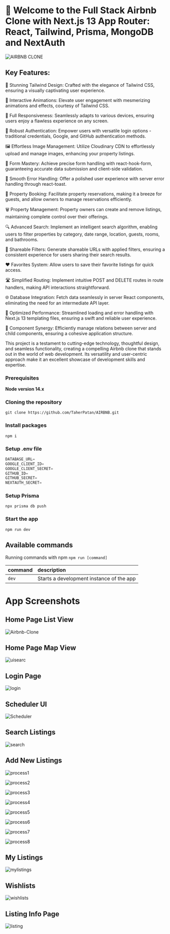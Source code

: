 # 🚀 Welcome to the Full Stack Airbnb Clone with Next.js 13 App Router: React, Tailwind, Prisma, MongoDB and NextAuth

![AIRBNB CLONE](https://github.com/TaherPatan/AIRBNB/assets/39644647/0b82a95a-4f86-4510-8d93-fb5ac9e3db03)

## Key Features:

🎨 Stunning Tailwind Design: Crafted with the elegance of Tailwind CSS, ensuring a visually captivating user experience.

🌟 Interactive Animations: Elevate user engagement with mesmerizing animations and effects, courtesy of Tailwind CSS.

📱 Full Responsiveness: Seamlessly adapts to various devices, ensuring users enjoy a flawless experience on any screen.

🔐 Robust Authentication: Empower users with versatile login options - traditional credentials, Google, and GitHub authentication methods.

🖼️ Effortless Image Management: Utilize Cloudinary CDN to effortlessly upload and manage images, enhancing your property listings.

📝 Form Mastery: Achieve precise form handling with react-hook-form, guaranteeing accurate data submission and client-side validation.

🚨 Smooth Error Handling: Offer a polished user experience with server error handling through react-toast.

🏡 Property Booking: Facilitate property reservations, making it a breeze for guests, and allow owners to manage reservations efficiently.

🗑️ Property Management: Property owners can create and remove listings, maintaining complete control over their offerings.

🔍 Advanced Search: Implement an intelligent search algorithm, enabling users to filter properties by category, date range, location, guests, rooms, and bathrooms.

🔄 Shareable Filters: Generate shareable URLs with applied filters, ensuring a consistent experience for users sharing their search results.

❤️ Favorites System: Allow users to save their favorite listings for quick access.

🛣️ Simplified Routing: Implement intuitive POST and DELETE routes in route handlers, making API interactions straightforward.

🌐 Database Integration: Fetch data seamlessly in server React components, eliminating the need for an intermediate API layer.

🚀 Optimized Performance: Streamlined loading and error handling with Next.js 13 templating files, ensuring a swift and reliable user experience.

🤝 Component Synergy: Efficiently manage relations between server and child components, ensuring a cohesive application structure.

This project is a testament to cutting-edge technology, thoughtful design, and seamless functionality, creating a compelling Airbnb clone that stands out in the world of web development. Its versatility and user-centric approach make it an excellent showcase of development skills and expertise.

### Prerequisites

**Node version 14.x**

### Cloning the repository

```shell
git clone https://github.com/TaherPatan/AIRBNB.git
```

### Install packages

```shell
npm i
```

### Setup .env file


```js
DATABASE_URL=
GOOGLE_CLIENT_ID=
GOOGLE_CLIENT_SECRET=
GITHUB_ID=
GITHUB_SECRET=
NEXTAUTH_SECRET=
```

### Setup Prisma

```shell
npx prisma db push

```

### Start the app

```shell
npm run dev
```

## Available commands

Running commands with npm `npm run [command]`

| command         | description                              |
| :-------------- | :--------------------------------------- |
| `dev`           | Starts a development instance of the app |

# App Screenshots

## Home Page List View

![Airbnb-Clone](https://github.com/TaherPatan/AIRBNB/assets/39644647/8755a008-1dc0-4d89-b758-519a4cf1d68a)

## Home Page Map View

![uisearc](https://github.com/TaherPatan/AIRBNB/assets/39644647/4625a8c7-b5da-4cea-a8ac-e91558caa421)

## Login Page

![login](https://github.com/TaherPatan/AIRBNB/assets/39644647/6ac189ad-3ad9-43fe-a7b7-f692d897b9c2)

## Scheduler UI

![Scheduler](https://github.com/TaherPatan/AIRBNB/assets/39644647/92d8d50b-d72b-4c5a-995b-ba1d5bb01ab4)

## Search Listings

![search](https://github.com/TaherPatan/AIRBNB/assets/39644647/27295ae3-4457-43d3-81eb-2493d3217a7f)

## Add New Listings

![process1](https://github.com/TaherPatan/AIRBNB/assets/39644647/faeb0a79-ec7d-4bc9-aeb4-336b6b2ed34c)

![process2](https://github.com/TaherPatan/AIRBNB/assets/39644647/595aebcc-d354-4b85-bd35-5ae520d1c1fd)

![process3](https://github.com/TaherPatan/AIRBNB/assets/39644647/2d1fdb0a-3377-4e04-a39b-f5ab426c6607)

![process4](https://github.com/TaherPatan/AIRBNB/assets/39644647/4f5b46bc-d1dd-42a2-8755-80173f00a113)

![process5](https://github.com/TaherPatan/AIRBNB/assets/39644647/11ce1f10-915d-4b1e-aa8c-597bdff4c10f)

![process6](https://github.com/TaherPatan/AIRBNB/assets/39644647/f007b8b9-1e08-4106-b7d7-4e4875e0f460)

![process7](https://github.com/TaherPatan/AIRBNB/assets/39644647/c9dedf96-92c3-4a81-a3d8-65763c345966)

![process8](https://github.com/TaherPatan/AIRBNB/assets/39644647/8eb95b58-0ae5-43da-913e-add8cc7cc8cc)

## My Listings

![mylistings](https://github.com/TaherPatan/AIRBNB/assets/39644647/c0b6242a-0e8b-4505-9507-df462b4170f3)

## Wishlists

![wishlists](https://github.com/TaherPatan/AIRBNB/assets/39644647/d5ccc3d2-26f4-4e44-9517-17dc53740799)

## Listing Info Page

![listing](https://github.com/TaherPatan/AIRBNB/assets/39644647/03a6e9c9-9073-4d6d-b07b-5eb0e2a15883)
